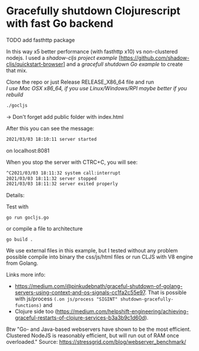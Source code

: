 # Gracefully shutdown Clojurescript with fast Go backend
TODO add fasthttp package

In this way x5 better performance (with fasthttp x10) vs non-clustered nodejs. 
I used a *shadow-cljs project example* [https://github.com/shadow-cljs/quickstart-browser] and a *gracefull shutdown Go example* to create that mix.

Clone the repo or just Release RELEASE_X86_64 file and run<BR> 
*I use Mac OSX x86_64, if you use Linux/Windows/RPI maybe better if you rebuild*
```bash
./gocljs
```
-> Don't forget add public folder with index.html
 
After this you can see the message: 
```bash
2021/03/03 18:10:11 server started
```
on localhost:8081

When you stop the server with CTRC+C, you will see:
```bash
^C2021/03/03 18:11:32 system call:interrupt
2021/03/03 18:11:32 server stopped
2021/03/03 18:11:32 server exited properly
```

Details:

Test with  
```shell
go run gocljs.go
```
or compile a file to architecture
```shell
go build .
```
We use external files in this example, but I tested without any problem possible compile into binary the css/js/html files or run CLJS with V8 engine from Golang. 

Links more info:
- https://medium.com/@pinkudebnath/graceful-shutdown-of-golang-servers-using-context-and-os-signals-cc1fa2c55e97. That is possible with js/process `(.on js/process "SIGINT" shutdown-gracefully-functions)` and 
- Clojure side too (https://medium.com/helpshift-engineering/achieving-graceful-restarts-of-clojure-services-b3a3b9c1d60d).

Btw "Go- and Java-based webservers have shown to be the most efficient. Clustered NodeJS is reasonably efficient, but will run out of RAM once overloaded." Source: https://stressgrid.com/blog/webserver_benchmark/


